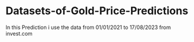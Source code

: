 # Datasets-of-Gold-Price-Predictions
In this Prediction i use the data from 01/01/2021 to 17/08/2023 from invest.com

